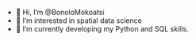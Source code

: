 - 👋 Hi, I’m @BonoloMokoatsi
- 👀 I’m interested in spatial data science
- 🌱 I’m currently developing my Python and SQL skills.

<!---
BonoloMokoatsi/BonoloMokoatsi is a ✨ special ✨ repository because its `README.md` (this file) appears on your GitHub profile.
You can click the Preview link to take a look at your changes.
--->
